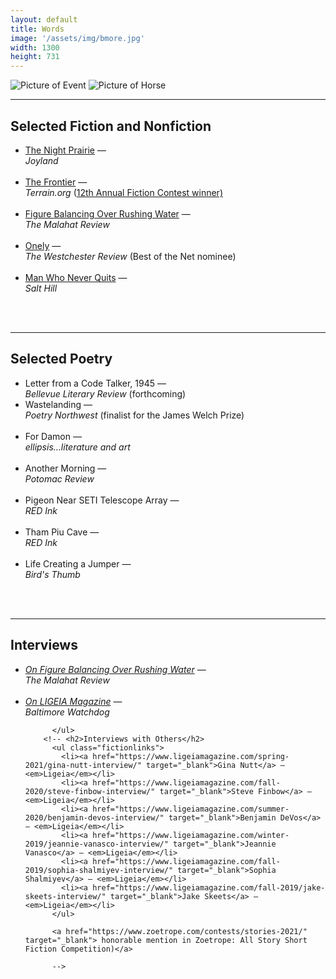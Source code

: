 ```yaml
---
layout: default
title: Words
image: '/assets/img/bmore.jpg'
width: 1300
height: 731
---
```



<div class="row">

  <div class="col-lg-4 col-md-4 content animated fadeIn">
    <img src="{{ '/assets/img/forwebsite-2.jpg' | prepend: site.baseurl }}" class="img-fluid px-1 py-2" alt="Picture of Event">
    <img src="{{ '/assets/img/another-morning.jpg' | prepend: site.baseurl }}" class="img-fluid px-1 py-2" alt="Picture of Horse">
  </div>

  <div class="col-lg-8 col-md-8 animated fadeIn">
    <hr>
      <h2>Selected Fiction and Nonfiction</h2>
        <ul class="fictionlinks">
          <li><a href="https://joylandmagazine.com/fiction/the-night-prairie/" target="_blank">The Night Prairie</a> <span class="dash">—</span><span class="hidebreak"><br></span> <em>Joyland</em></li>
          <span class="hidebreak"><br></span>
          <li><a href="https://www.terrain.org/2022/fiction/the-frontier/" target="_blank">The Frontier</a> <span class="dash">—</span><span class="hidebreak"><br></span> <em>Terrain.org</em> (<a href="https://www.terrain.org/2021/news/12th-annual-contest-winners/" target="_blank">12th Annual Fiction Contest winner)</a></li>
          <span class="hidebreak"><br></span>
          <li><a href="https://web.uvic.ca/malahat/excerpts/sam.html" target="_blank">Figure Balancing Over Rushing Water</a> <span class="dash">—</span><span class="hidebreak"><br></span> <em>The Malahat Review</em></li>
          <span class="hidebreak"><br></span>
          <li><a href="https://www.westchesterreview.com/sean-sam" target="_blank">Onely</a> <span class="dash">—</span><span class="hidebreak"><br></span> <em>The Westchester Review</em> (Best of the Net nominee)</li>
          <span class="hidebreak"><br></span>
          <li><a href="https://salthilljournal.net/salt-hill-4344" target="_blank">Man Who Never Quits</a> <span class="dash">—</span><span class="hidebreak"><br></span> <em>Salt Hill</em></li>
        </ul>
        <br />
        <br />
        <hr>
        <h2>Selected Poetry</h2>
        <ul class="fictionlinks">
          <li>Letter from a Code Talker, 1945 <span class="dash">—</span><span class="hidebreak"><br></span> <em>Bellevue Literary Review </em>(forthcoming)</li>
          <li>Wastelanding <span class="dash">—</span><span class="hidebreak"><br></span> <em>Poetry Northwest </em>(finalist for the James Welch Prize)</li>
          <span class="hidebreak"><br></span>
          <li>For Damon <span class="dash">—</span><span class="hidebreak"><br></span> <em>ellipsis…literature and art</em></li>
          <span class="hidebreak"><br></span>
          <li>Another Morning <span class="dash">—</span><span class="hidebreak"><br></span> <em>Potomac Review</em></li>
          <span class="hidebreak"><br></span>
          <li>Pigeon Near SETI Telescope Array <span class="dash">—</span><span class="hidebreak"><br></span> <em>RED Ink</em></li>
          <span class="hidebreak"><br></span>
          <li>Tham Piu Cave <span class="dash">—</span><span class="hidebreak"><br></span> <em>RED Ink</em></li>
          <span class="hidebreak"><br></span>
          <li>Life Creating a Jumper <span class="dash">—</span><span class="hidebreak"><br></span> <em>Bird's Thumb</em></li>
        </ul>
        <br />
        <br />
        <hr>
        <h2>Interviews</h2>
          <ul class="fictionlinks">
            <li><a href="http://malahatreview.ca/interviews/sam_interview.html" target="_blank"><em>On Figure Balancing Over Rushing Water</em></a> <span class="dash">—</span><span class="hidebreak"><br></span>  <em>The Malahat Review</em></li>
            <span class="hidebreak"><br></span>
            <li><a href="http://baltimorewatchdog.com/2019/12/07/towson-students-start-their-own-literary-magazine/" target="_blank"><em>On LIGEIA Magazine</em></a> <span class="dash">—</span><span class="hidebreak"><br></span> <em>Baltimore Watchdog</em></li>

          </ul>
        <!-- <h2>Interviews with Others</h2>
          <ul class="fictionlinks">
            <li><a href="https://www.ligeiamagazine.com/spring-2021/gina-nutt-interview/" target="_blank">Gina Nutt</a> — <em>Ligeia</em></li>
            <li><a href="https://www.ligeiamagazine.com/fall-2020/steve-finbow-interview/" target="_blank">Steve Finbow</a> — <em>Ligeia</em></li>
            <li><a href="https://www.ligeiamagazine.com/summer-2020/benjamin-devos-interview/" target="_blank">Benjamin DeVos</a> — <em>Ligeia</em></li>
            <li><a href="https://www.ligeiamagazine.com/winter-2019/jeannie-vanasco-interview/" target="_blank">Jeannie Vanasco</a> — <em>Ligeia</em></li>
            <li><a href="https://www.ligeiamagazine.com/fall-2019/sophia-shalmiyev-interview/" target="_blank">Sophia Shalmiyev</a> — <em>Ligeia</em></li>
            <li><a href="https://www.ligeiamagazine.com/fall-2019/jake-skeets-interview/" target="_blank">Jake Skeets</a> — <em>Ligeia</em></li>
          </ul> 
          
          <a href="https://www.zoetrope.com/contests/stories-2021/" target="_blank"> honorable mention in Zoetrope: All Story Short Fiction Competition)</a>
          
          -->

  </div>

</div>